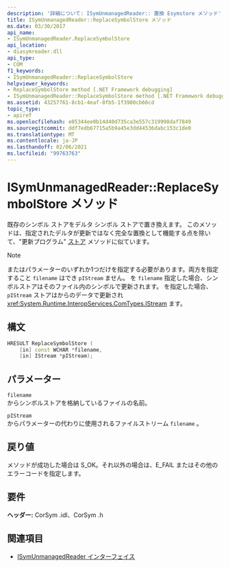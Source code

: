 ```yaml
---
description: '詳細について: ISymUnmanagedReader:: 置換 Esymstore メソッド'
title: ISymUnmanagedReader::ReplaceSymbolStore メソッド
ms.date: 03/30/2017
api_name:
- ISymUnmanagedReader.ReplaceSymbolStore
api_location:
- diasymreader.dll
api_type:
- COM
f1_keywords:
- ISymUnmanagedReader::ReplaceSymbolStore
helpviewer_keywords:
- ReplaceSymbolStore method [.NET Framework debugging]
- ISymUnmanagedReader::ReplaceSymbolStore method [.NET Framework debugging]
ms.assetid: 43257761-8cb1-4eaf-8fb5-1f3980cb66cd
topic_type:
- apiref
ms.openlocfilehash: e05344ee0b14d40d735ca3e557c319998daf7849
ms.sourcegitcommit: ddf7edb67715a5b9a45e3dd44536dabc153c1de0
ms.translationtype: MT
ms.contentlocale: ja-JP
ms.lasthandoff: 02/06/2021
ms.locfileid: "99763763"
---
```

# <a name="isymunmanagedreaderreplacesymbolstore-method"></a>ISymUnmanagedReader::ReplaceSymbolStore メソッド

既存のシンボル ストアをデルタ シンボル ストアで置き換えます。 このメソッドは、指定されたデルタが更新ではなく完全な置換として機能する点を除いて、"更新プログラム" [ストア](isymunmanagedreader-updatesymbolstore-method.md) メソッドに似ています。  
  
> [!NOTE]
> またはパラメーターのいずれか1つだけを指定する必要があります。両方を指定すること `filename` はでき `pIStream` ません。 を `filename` 指定した場合、シンボルストアはそのファイル内のシンボルで更新されます。 を指定した場合、 `pIStream` ストアはからのデータで更新され <xref:System.Runtime.InteropServices.ComTypes.IStream> ます。  
  
## <a name="syntax"></a>構文  
  
```cpp  
HRESULT ReplaceSymbolStore (  
    [in] const WCHAR *filename,  
    [in] IStream *pIStream);  
```  
  
## <a name="parameters"></a>パラメーター  

 `filename`  
 からシンボルストアを格納しているファイルの名前。  
  
 `pIStream`  
 からパラメーターの代わりに使用されるファイルストリーム `filename` 。  
  
## <a name="return-value"></a>戻り値  

 メソッドが成功した場合は S_OK。それ以外の場合は、E_FAIL またはその他のエラーコードを指定します。  
  
## <a name="requirements"></a>要件  

 **ヘッダー:** CorSym .idl、CorSym .h  
  
## <a name="see-also"></a>関連項目

- [ISymUnmanagedReader インターフェイス](isymunmanagedreader-interface.md)
